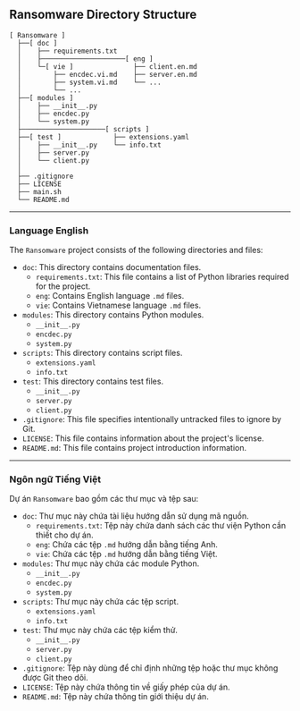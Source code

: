 ## Ransomware Directory Structure

```
[ Ransomware ]
  ├──[ doc ]
  │    ├── requirements.txt
  │    ├─────────────────────[ eng ]
  │    └─[ vie ]               ├── client.en.md
  │        ├── encdec.vi.md    ├── server.en.md
  │        ├── system.vi.md    └── ...
  │        └── ...
  ├──[ modules ]        
  │    ├── __init__.py    
  │    ├── encdec.py
  │    └── system.py
  ├─────────────────────[ scripts ]
  ├──[ test ]             ├── extensions.yaml
  │    ├── __init__.py    └── info.txt
  │    ├── server.py 
  │    └── client.py
  │
  ├── .gitignore 
  ├── LICENSE
  ├── main.sh
  └── README.md
```
---
### Language English

The `Ransomware` project consists of the following directories and files:

- `doc`: This directory contains documentation files.
    - `requirements.txt`: This file contains a list of Python libraries required for the project.
    - `eng`: Contains English language `.md` files.
    - `vie`: Contains Vietnamese language `.md` files.
- `modules`: This directory contains Python modules.
    - `__init__.py`
    - `encdec.py`
    - `system.py`
- `scripts`: This directory contains script files.
    - `extensions.yaml`
    - `info.txt`
- `test`: This directory contains test files.
    - `__init__.py`
    - `server.py`
    - `client.py`
- `.gitignore`: This file specifies intentionally untracked files to ignore by Git.
- `LICENSE`: This file contains information about the project's license.
- `README.md`: This file contains project introduction information.
---
### Ngôn ngữ Tiếng Việt

Dự án `Ransomware` bao gồm các thư mục và tệp sau:

- `doc`: Thư mục này chứa tài liệu hướng dẫn sử dụng mã nguồn.
    - `requirements.txt`: Tệp này chứa danh sách các thư viện Python cần thiết cho dự án.
    - `eng`: Chứa các tệp `.md` hướng dẫn bằng tiếng Anh.
    - `vie`: Chứa các tệp `.md` hướng dẫn bằng tiếng Việt.
- `modules`: Thư mục này chứa các module Python.
    - `__init__.py`
    - `encdec.py`
    - `system.py`
- `scripts`: Thư mục này chứa các tệp script.
    - `extensions.yaml`
    - `info.txt`
- `test`: Thư mục này chứa các tệp kiểm thử.
    - `__init__.py`
    - `server.py`
    - `client.py`
- `.gitignore`: Tệp này dùng để chỉ định những tệp hoặc thư mục không được Git theo dõi.
- `LICENSE`: Tệp này chứa thông tin về giấy phép của dự án.
- `README.md`: Tệp này chứa thông tin giới thiệu dự án.